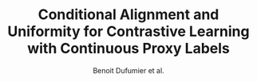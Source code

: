 ---
cat: gaia
subcat: platform
bestof: false
author: Benoit Dufumier et al.
title: Conditional Alignment and Uniformity for Contrastive Learning with Continuous Proxy Labels
year: 2021
type: inproceedings
url: https -//hal.telecom-paris.fr/hal-03523114
---